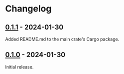 # Changelog

## [0.1.1] - 2024-01-30

Added README.md to the main crate's Cargo package.

## [0.1.0] - 2024-01-30

Initial release.

[0.1.1]: https://github.com/m0lentum/dexterior/releases/tag/v0.1.1
[0.1.0]: https://github.com/m0lentum/dexterior/releases/tag/v0.1.0
